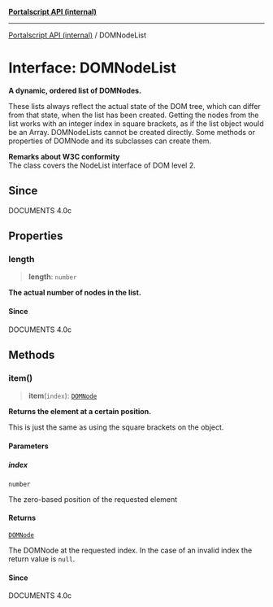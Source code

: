 [**Portalscript API (internal)**](../README.md)

***

[Portalscript API (internal)](../globals.md) / DOMNodeList

# Interface: DOMNodeList

**A dynamic, ordered list of DOMNodes.**  

These lists always reflect the actual state of the DOM tree, which can differ from that state, when the list has been created. 
Getting the nodes from the list works with an integer index in square brackets, as if the list object would be an Array. DOMNodeLists 
cannot be created directly. Some methods or properties of DOMNode and its subclasses can create them.

**Remarks about W3C conformity**  
The class covers the NodeList interface of DOM level 2.

## Since

DOCUMENTS 4.0c

## Properties

### length

> **length**: `number`

**The actual number of nodes in the list.**

#### Since

DOCUMENTS 4.0c

## Methods

### item()

> **item**(`index`): [`DOMNode`](DOMNode.md)

**Returns the element at a certain position.**  

This is just the same as using the square brackets on the object.

#### Parameters

##### index

`number`

The zero-based position of the requested element

#### Returns

[`DOMNode`](DOMNode.md)

The DOMNode at the requested index. In the case of an invalid index the return value is `null`.

#### Since

DOCUMENTS 4.0c
